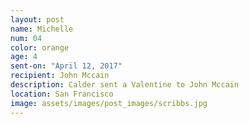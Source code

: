 ```yaml
---
layout: post
name: Michelle
num: 04
color: orange
age: 4
sent-on: "April 12, 2017"
recipient: John Mccain
description: Calder sent a Valentine to John Mccain
location: San Francisco
image: assets/images/post_images/scribbs.jpg
---
```


